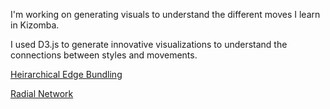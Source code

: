I'm working on generating visuals to understand the different moves I learn in Kizomba.

I used D3.js to generate innovative visualizations to understand the connections between styles and movements.

[Heirarchical Edge Bundling](https://richard-j-obrien.github.io/2020-03-20-D3-Kizomba-Styles-Heirarchical-Edge-Bundling/)

[Radial Network](https://richard-j-obrien.github.io/2020-03-20-D3-Kizomba-Styles-Radial-Network/)
